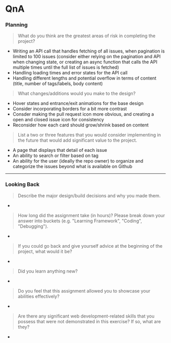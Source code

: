 # QnA

### Planning

> What do you think are the greatest areas of risk in completing the project?
- Writing an API call that handles fetching of all issues, when pagination is limited to 100 issues (consider either relying on the pagination and API when changing state, or creating an async function that calls the API multiple times until the full list of issues is fetched)
- Handling loading times and error states for the API call
- Handling different lengths and potential overflow in terms of content (title, number of tags/labels, body content)

> What changes/additions would you make to the design?
- Hover states and entrance/exit animations for the base design
- Consider incorporating borders for a bit more contrast
- Consder making the pull request icon more obvious, and creating a open and closed issue icon for consistency
- Reconsider how each card should grow/shrink based on content

> List a two or three features that you would consider implementing in the future that would add significant value to the project.
- A page that displays that detail of each issue
- An ability to search or filter based on tag 
- An ability for the user (ideally the repo owner) to organize and categorize the issues beyond what is available on Github

---

### Looking Back

> Describe the major design/build decisions and why you made them.
-

> How long did the assignment take (in hours)? Please break down your answer into buckets (e.g. "Learning Framework", "Coding", "Debugging").
-

> If you could go back and give yourself advice at the beginning of the project, what would it be?
-

> Did you learn anything new?
-

> Do you feel that this assignment allowed you to showcase your abilities effectively?
-

> Are there any significant web development-related skills that you possess that were not demonstrated in this exercise? If so, what are they?
-